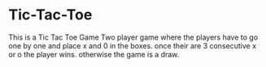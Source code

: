 # Tic-Tac-Toe
This is a Tic Tac Toe Game
Two player game where the players have to go one by one and place x and 0 in the boxes.
once their are 3 consecutive x or o the player wins.
otherwise the game is a draw.
